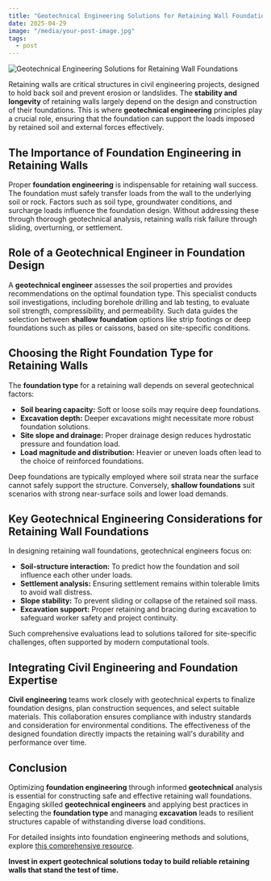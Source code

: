 ```yaml
---
title: "Geotechnical Engineering Solutions for Retaining Wall Foundations"
date: 2025-04-29
image: "/media/your-post-image.jpg"
tags:
  - post
---
```


![Geotechnical Engineering Solutions for Retaining Wall Foundations](/media/your-post-image.jpg)

Retaining walls are critical structures in civil engineering projects, designed to hold back soil and prevent erosion or landslides. The **stability and longevity** of retaining walls largely depend on the design and construction of their foundations. This is where **geotechnical engineering** principles play a crucial role, ensuring that the foundation can support the loads imposed by retained soil and external forces effectively.

## The Importance of Foundation Engineering in Retaining Walls

Proper **foundation engineering** is indispensable for retaining wall success. The foundation must safely transfer loads from the wall to the underlying soil or rock. Factors such as soil type, groundwater conditions, and surcharge loads influence the foundation design. Without addressing these through thorough geotechnical analysis, retaining walls risk failure through sliding, overturning, or settlement.

## Role of a Geotechnical Engineer in Foundation Design

A **geotechnical engineer** assesses the soil properties and provides recommendations on the optimal foundation type. This specialist conducts soil investigations, including borehole drilling and lab testing, to evaluate soil strength, compressibility, and permeability. Such data guides the selection between **shallow foundation** options like strip footings or deep foundations such as piles or caissons, based on site-specific conditions.

## Choosing the Right Foundation Type for Retaining Walls

The **foundation type** for a retaining wall depends on several geotechnical factors:

- **Soil bearing capacity:** Soft or loose soils may require deep foundations.
- **Excavation depth:** Deeper excavations might necessitate more robust foundation solutions.
- **Site slope and drainage:** Proper drainage design reduces hydrostatic pressure and foundation load.
- **Load magnitude and distribution:** Heavier or uneven loads often lead to the choice of reinforced foundations.

Deep foundations are typically employed where soil strata near the surface cannot safely support the structure. Conversely, **shallow foundations** suit scenarios with strong near-surface soils and lower load demands.

## Key Geotechnical Engineering Considerations for Retaining Wall Foundations

In designing retaining wall foundations, geotechnical engineers focus on:

- **Soil-structure interaction:** To predict how the foundation and soil influence each other under loads.
- **Settlement analysis:** Ensuring settlement remains within tolerable limits to avoid wall distress.
- **Slope stability:** To prevent sliding or collapse of the retained soil mass.
- **Excavation support:** Proper retaining and bracing during excavation to safeguard worker safety and project continuity.

Such comprehensive evaluations lead to solutions tailored for site-specific challenges, often supported by modern computational tools.

## Integrating Civil Engineering and Foundation Expertise

**Civil engineering** teams work closely with geotechnical experts to finalize foundation designs, plan construction sequences, and select suitable materials. This collaboration ensures compliance with industry standards and consideration for environmental conditions. The effectiveness of the designed foundation directly impacts the retaining wall's durability and performance over time.

## Conclusion

Optimizing **foundation engineering** through informed **geotechnical** analysis is essential for constructing safe and effective retaining wall foundations. Engaging skilled **geotechnical engineers** and applying best practices in selecting the **foundation type** and managing **excavation** leads to resilient structures capable of withstanding diverse load conditions.

For detailed insights into foundation engineering methods and solutions, explore [this comprehensive resource](https://newspeak.today/foundation-engineering).

**Invest in expert geotechnical solutions today to build reliable retaining walls that stand the test of time.**
